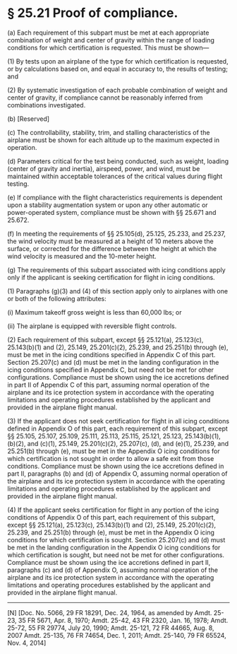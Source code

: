 # § 25.21   Proof of compliance.

(a) Each requirement of this subpart must be met at each appropriate combination of weight and center of gravity within the range of loading conditions for which certification is requested. This must be shown—


(1) By tests upon an airplane of the type for which certification is requested, or by calculations based on, and equal in accuracy to, the results of testing; and 


(2) By systematic investigation of each probable combination of weight and center of gravity, if compliance cannot be reasonably inferred from combinations investigated. 


(b) [Reserved]


(c) The controllability, stability, trim, and stalling characteristics of the airplane must be shown for each altitude up to the maximum expected in operation. 


(d) Parameters critical for the test being conducted, such as weight, loading (center of gravity and inertia), airspeed, power, and wind, must be maintained within acceptable tolerances of the critical values during flight testing.


(e) If compliance with the flight characteristics requirements is dependent upon a stability augmentation system or upon any other automatic or power-operated system, compliance must be shown with §§ 25.671 and 25.672. 


(f) In meeting the requirements of §§ 25.105(d), 25.125, 25.233, and 25.237, the wind velocity must be measured at a height of 10 meters above the surface, or corrected for the difference between the height at which the wind velocity is measured and the 10-meter height. 


(g) The requirements of this subpart associated with icing conditions apply only if the applicant is seeking certification for flight in icing conditions.


(1) Paragraphs (g)(3) and (4) of this section apply only to airplanes with one or both of the following attributes:


(i) Maximum takeoff gross weight is less than 60,000 lbs; or


(ii) The airplane is equipped with reversible flight controls.


(2) Each requirement of this subpart, except §§ 25.121(a), 25.123(c), 25.143(b)(1) and (2), 25.149, 25.201(c)(2), 25.239, and 25.251(b) through (e), must be met in the icing conditions specified in Appendix C of this part. Section 25.207(c) and (d) must be met in the landing configuration in the icing conditions specified in Appendix C, but need not be met for other configurations. Compliance must be shown using the ice accretions defined in part II of Appendix C of this part, assuming normal operation of the airplane and its ice protection system in accordance with the operating limitations and operating procedures established by the applicant and provided in the airplane flight manual.


(3) If the applicant does not seek certification for flight in all icing conditions defined in Appendix O of this part, each requirement of this subpart, except §§ 25.105, 25.107, 25.109, 25.111, 25.113, 25.115, 25.121, 25.123, 25.143(b)(1), (b)(2), and (c)(1), 25.149, 25.201(c)(2), 25.207(c), (d), and (e)(1), 25.239, and 25.251(b) through (e), must be met in the Appendix O icing conditions for which certification is not sought in order to allow a safe exit from those conditions. Compliance must be shown using the ice accretions defined in part II, paragraphs (b) and (d) of Appendix O, assuming normal operation of the airplane and its ice protection system in accordance with the operating limitations and operating procedures established by the applicant and provided in the airplane flight manual.


(4) If the applicant seeks certification for flight in any portion of the icing conditions of Appendix O of this part, each requirement of this subpart, except §§ 25.121(a), 25.123(c), 25.143(b)(1) and (2), 25.149, 25.201(c)(2), 25.239, and 25.251(b) through (e), must be met in the Appendix O icing conditions for which certification is sought. Section 25.207(c) and (d) must be met in the landing configuration in the Appendix O icing conditions for which certification is sought, but need not be met for other configurations. Compliance must be shown using the ice accretions defined in part II, paragraphs (c) and (d) of Appendix O, assuming normal operation of the airplane and its ice protection system in accordance with the operating limitations and operating procedures established by the applicant and provided in the airplane flight manual.



---

[N] [Doc. No. 5066, 29 FR 18291, Dec. 24, 1964, as amended by Amdt. 25-23, 35 FR 5671, Apr. 8, 1970; Amdt. 25-42, 43 FR 2320, Jan. 16, 1978; Amdt. 25-72, 55 FR 29774, July 20, 1990; Amdt. 25-121, 72 FR 44665, Aug. 8, 2007 Amdt. 25-135, 76 FR 74654, Dec. 1, 2011; Amdt. 25-140, 79 FR 65524, Nov. 4, 2014] 




